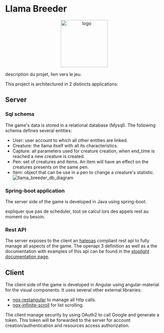 # Llama Breeder

<p align="center">
  <img src="https://user-images.githubusercontent.com/52128443/132263867-66528af6-67db-42d6-8d28-adabdb06513d.png" alt="logo" style="width:150px;"/>
</p>


description du projet, lien vers le jeu.

This project is architectured in 2 distincts applications: 

## Server

### Sql schema
The game's data is stored in a relational database (Mysql). The following schema defines several entities:
- User: user account to which all other entities are linked.
- Creature: the llama itself with all its characteristics.
- Capture: all parameters used for creature creation, when end_time is reached a new creature is created.
- Pen: set of creatures and items. An item will have an effect on the creatures presents on the same pen.
- Item: object that can be use in a pen to change a creature's statistic.
![llama_breeder_db_diagram](https://user-images.githubusercontent.com/52128443/132261611-b2f691ce-1e1d-49bf-8c11-d74d88bd63a8.png)

### Spring-boot application
The server side of the game is developed in Java using spring-boot.

expliquer que pas de scheduler, tout se calcul lors des appels rest au moment ou besoin.

### Rest API
The server exposes to the client an [hateoas](https://restfulapi.net/hateoas/) compliant rest api to fully manage all aspects of the game. The openapi 3 definition as well as a the documentation with examples of this api can be found in the [stoplight documentation page](https://bjnck.stoplight.io/docs/llama-breeder-api/YXBpOjIwMjgzNDIw-llama-breeder).


## Client
The client side of the game is developed in Angular using angular-material for the visual components.
It uses several other external librairies:
- [ngx-restangular](https://ngx-restangular.com/) to manage all http calls.
- [ngx-infinite-scroll](https://github.com/orizens/ngx-infinite-scroll) for list scrolling.

The client manage security by using OAuth2 to call Google and generate a token. This token will be forwarded to the server for account creation/authentication and resources access authorization.
